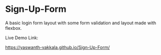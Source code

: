 # Sign-Up-Form

A basic login form layout with some form validation and layout made with flexbox.

Live Demo Link:

https://yaswanth-vakkala.github.io/Sign-Up-Form/